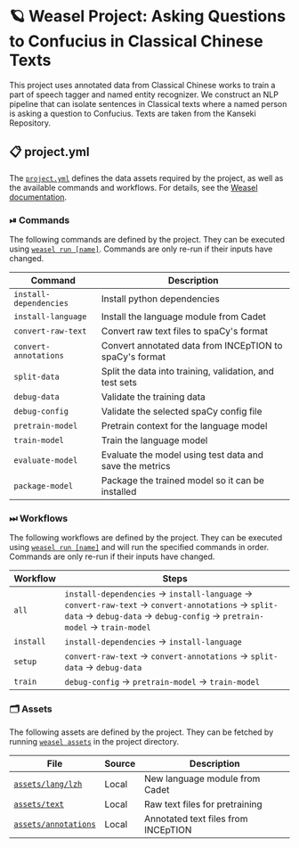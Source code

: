 <!-- WEASEL: AUTO-GENERATED DOCS START (do not remove) -->

# 🪐 Weasel Project: Asking Questions to Confucius in Classical Chinese Texts

This project uses annotated data from Classical Chinese works to train a part of speech tagger and named entity recognizer. We construct an NLP pipeline that can isolate sentences in Classical texts where a named person is asking a question to Confucius. Texts are taken from the Kanseki Repository.


## 📋 project.yml

The [`project.yml`](project.yml) defines the data assets required by the
project, as well as the available commands and workflows. For details, see the
[Weasel documentation](https://github.com/explosion/weasel).

### ⏯ Commands

The following commands are defined by the project. They
can be executed using [`weasel run [name]`](https://github.com/explosion/weasel/tree/main/docs/cli.md#rocket-run).
Commands are only re-run if their inputs have changed.

| Command | Description |
| --- | --- |
| `install-dependencies` | Install python dependencies |
| `install-language` | Install the language module from Cadet |
| `convert-raw-text` | Convert raw text files to spaCy's format |
| `convert-annotations` | Convert annotated data from INCEpTION to spaCy's format |
| `split-data` | Split the data into training, validation, and test sets |
| `debug-data` | Validate the training data |
| `debug-config` | Validate the selected spaCy config file |
| `pretrain-model` | Pretrain context for the language model |
| `train-model` | Train the language model |
| `evaluate-model` | Evaluate the model using test data and save the metrics |
| `package-model` | Package the trained model so it can be installed |

### ⏭ Workflows

The following workflows are defined by the project. They
can be executed using [`weasel run [name]`](https://github.com/explosion/weasel/tree/main/docs/cli.md#rocket-run)
and will run the specified commands in order. Commands are only re-run if their
inputs have changed.

| Workflow | Steps |
| --- | --- |
| `all` | `install-dependencies` &rarr; `install-language` &rarr; `convert-raw-text` &rarr; `convert-annotations` &rarr; `split-data` &rarr; `debug-data` &rarr; `debug-config` &rarr; `pretrain-model` &rarr; `train-model` |
| `install` | `install-dependencies` &rarr; `install-language` |
| `setup` | `convert-raw-text` &rarr; `convert-annotations` &rarr; `split-data` &rarr; `debug-data` |
| `train` | `debug-config` &rarr; `pretrain-model` &rarr; `train-model` |

### 🗂 Assets

The following assets are defined by the project. They can
be fetched by running [`weasel assets`](https://github.com/explosion/weasel/tree/main/docs/cli.md#open_file_folder-assets)
in the project directory.

| File | Source | Description |
| --- | --- | --- |
| [`assets/lang/lzh`](assets/lang/lzh) | Local | New language module from Cadet |
| [`assets/text`](assets/text) | Local | Raw text files for pretraining |
| [`assets/annotations`](assets/annotations) | Local | Annotated text files from INCEpTION |

<!-- WEASEL: AUTO-GENERATED DOCS END (do not remove) -->
